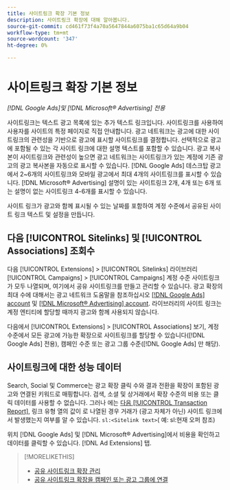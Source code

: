 ```yaml
---
title: 사이트링크 확장 기본 정보
description: 사이트링크 확장에 대해 알아봅니다.
source-git-commit: cd461f73f4a70a5647844a6075ba1c65d64a9b04
workflow-type: tm+mt
source-wordcount: '347'
ht-degree: 0%

---
```


# 사이트링크 확장 기본 정보

*[!DNL Google Ads]및 [!DNL Microsoft® Advertising] 전용*

사이트링크는 텍스트 광고 목록에 있는 추가 텍스트 링크입니다. 사이트링크를 사용하여 사용자를 사이트의 특정 페이지로 직접 안내합니다. 광고 네트워크는 광고에 대한 사이트링크의 관련성을 기반으로 광고에 표시할 사이트링크를 결정합니다. 선택적으로 광고에 포함될 수 있는 각 사이트 링크에 대한 설명 텍스트를 포함할 수 있습니다. 광고 복사본이 사이트링크와 관련성이 높으면 광고 네트워크는 사이트링크가 있는 계정에 기존 광고의 광고 복사본을 자동으로 표시할 수 있습니다. [!DNL Google Ads] 데스크탑 광고에서 2~6개의 사이트링크와 모바일 광고에서 최대 4개의 사이트링크를 표시할 수 있습니다. [!DNL Microsoft® Advertising] 설명이 있는 사이트링크 2개, 4개 또는 6개 또는 설명이 없는 사이트링크 4-6개를 표시할 수 있습니다.

사이트 링크가 광고와 함께 표시될 수 있는 날짜를 포함하여 계정 수준에서 공유된 사이트 링크 텍스트 및 설정을 만듭니다.

## 다음 [!UICONTROL Sitelinks] 및 [!UICONTROL Associations] 조회수

다음 [!UICONTROL Extensions] > [!UICONTROL Sitelinks] 라이브러리 [!UICONTROL Campaigns] > [!UICONTROL Campaigns] 계정 수준 사이트링크가 모두 나열되며, 여기에서 공유 사이트링크를 만들고 관리할 수 있습니다. 광고 확장의 최대 수에 대해서는 광고 네트워크 도움말을 참조하십시오 [[!DNL Google Ads] account](https://support.google.com/google-ads/answer/6372658) 및 [[!DNL Microsoft® Advertising] account](https://help.ads.microsoft.com/#apex/3/en/52001). 라이브러리의 사이트 링크는 계정 엔티티에 할당할 때까지 광고와 함께 사용되지 않습니다.

다음에서 [!UICONTROL Extensions] > [!UICONTROL Associations] 보기, 계정 수준에서 모든 광고에 가능한 확장으로 사이트링크를 할당할 수 있습니다([!DNL Google Ads] 전용), 캠페인 수준 또는 광고 그룹 수준([!DNL Google Ads] 만 해당).

## 사이트링크에 대한 성능 데이터

Search, Social 및 Commerce는 광고 확장 클릭 수와 결과 전환을 확장이 포함된 광고와 연결된 키워드로 매핑합니다. 검색, 소셜 및 상거래에서 확장 수준의 비용 또는 클릭 데이터를 사용할 수 없습니다. 그러나 에는 [다음 [!UICONTROL Transaction Report]](/help/search-social-commerce/reports/management/basic-advanced/transaction-report.md), 링크 유형 열의 값이 로 나열된 경우 거래가 (광고 자체가 아닌) 사이트 링크에서 발생했는지 여부를 알 수 있습니다. `sl:<Sitelink text>`( 예: sl:현재 오퍼 참조)

위치 [!DNL Google Ads] 및 [!DNL Microsoft® Advertising]에서 비용을 확인하고 데이터를 클릭할 수 있습니다. [!DNL Ad Extensions] 탭.

>[!MORELIKETHIS]
>
>* [공유 사이트링크 확장 관리](sitelink-extension-manage.md)
>* [공유 사이트링크 확장을 캠페인 또는 광고 그룹에 연결](sitelink-extension-associate.md)

